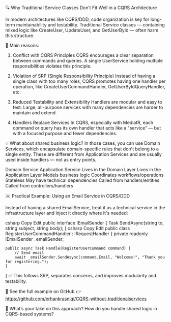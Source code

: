 🔍 Why Traditional Service Classes Don’t Fit Well in a CQRS Architecture

In modern architectures like CQRS/DDD, code organization is key for long-term maintainability and testability. Traditional Service classes — containing mixed logic like CreateUser, UpdateUser, and GetUserById — often harm this structure.

🔹 Main reasons:

1. Conflict with CQRS Principles
CQRS encourages a clear separation between commands and queries. A single UserService holding multiple responsibilities violates this principle.

2. Violation of SRP (Single Responsibility Principle)
Instead of having a single class with too many roles, CQRS promotes having one handler per operation, like CreateUserCommandHandler, GetUserByIdQueryHandler, etc.

3. Reduced Testability and Extensibility
Handlers are modular and easy to test. Large, all-purpose services with many dependencies are harder to maintain and extend.

4. Handlers Replace Services
In CQRS, especially with MediatR, each command or query has its own handler that acts like a "service" — but with a focused purpose and fewer dependencies.

💡 What about shared business logic?
In those cases, you can use Domain Services, which encapsulate domain-specific rules that don't belong to a single entity. These are different from Application Services and are usually used inside handlers — not as entry points.

Domain Service	Application Service
Lives in the Domain Layer	Lives in the Application Layer
Models business logic	Coordinates workflows/operations
Stateless	May have technical dependencies
Called from handlers/entities	Called from controllers/handlers

✉️ Practical Example: Using an Email Service in CQRS/DDD

Instead of having a shared EmailService, treat it as a technical service in the infrastructure layer and inject it directly where it's needed:

csharp
Copy
Edit
public interface IEmailSender {
    Task SendAsync(string to, string subject, string body);
}
csharp
Copy
Edit
public class RegisterUserCommandHandler : IRequestHandler<RegisterUserCommand> {
    private readonly IEmailSender _emailSender;

    public async Task Handle(RegisterUserCommand command) {
        // Send email
        await _emailSender.SendAsync(command.Email, "Welcome!", "Thank you for registering.");
    }
}
✅ This follows SRP, separates concerns, and improves modularity and testability.

📎 See the full example on GitHub 👉  https://github.com/erhankrasniqi/CQRS-without-traditionalservices

💬 What’s your take on this approach? How do you handle shared logic in CQRS-based systems?
